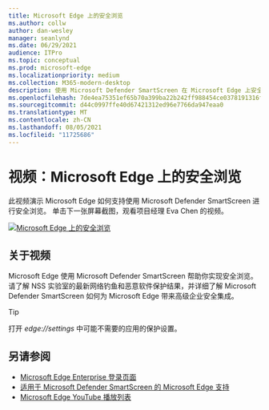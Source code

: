 ```yaml
---
title: Microsoft Edge 上的安全浏览
ms.author: collw
author: dan-wesley
manager: seanlynd
ms.date: 06/29/2021
audience: ITPro
ms.topic: conceptual
ms.prod: microsoft-edge
ms.localizationpriority: medium
ms.collection: M365-modern-desktop
description: 使用 Microsoft Defender SmartScreen 在 Microsoft Edge 上安全浏览
ms.openlocfilehash: 7de4ea75351ef65b70a399ba22b242ff988454ce0378191316f896aedc2d45d3
ms.sourcegitcommit: d44c0997ffe40d67421312ed96e7766da947eaa0
ms.translationtype: MT
ms.contentlocale: zh-CN
ms.lasthandoff: 08/05/2021
ms.locfileid: "11725686"
---
```

# <a name="video-secure-browsing-on-microsoft-edge"></a>视频：Microsoft Edge 上的安全浏览

此视频演示 Microsoft Edge 如何支持使用 Microsoft Defender SmartScreen 进行安全浏览。 单击下一张屏幕截图，观看项目经理 Eva Chen 的视频。

[![Microsoft Edge 上的安全浏览](media/microsoft-edge-video-security-smartscreen/0.png)](http://www.youtube.com/watch?v=s9kk88SkjLw "Secure browsing on Microsoft Edge")

## <a name="about-the-video"></a>关于视频

Microsoft Edge 使用 Microsoft Defender SmartScreen 帮助你实现安全浏览。 请了解 NSS 实验室的最新网络钓鱼和恶意软件保护结果，并详细了解 Microsoft Defender SmartScreen 如何为 Microsoft Edge 带来高级企业安全集成。

> [!TIP]
> 打开 *edge://settings* 中可能不需要的应用的保护设置。

## <a name="see-also"></a>另请参阅

- [Microsoft Edge Enterprise 登录页面](https://aka.ms/EdgeEnterprise)
- [适用于 Microsoft Defender SmartScreen 的 Microsoft Edge 支持](microsoft-edge-security-smartscreen.md)
- [Microsoft Edge YouTube 播放列表](https://www.youtube.com/playlist?list=PLXtHYVsvn_b-uXh1tMeYpT-0iD8tD3tFy)
